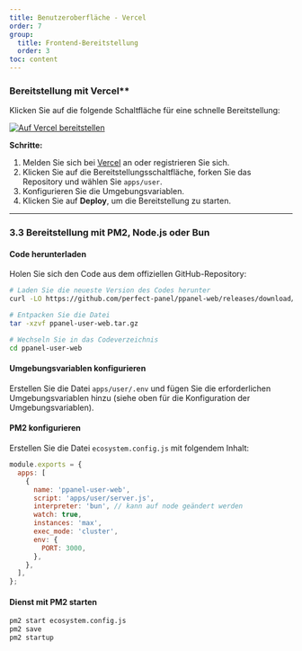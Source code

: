 ```yaml
---
title: Benutzeroberfläche - Vercel
order: 7
group: 
  title: Frontend-Bereitstellung
  order: 3
toc: content
---
```


### Bereitstellung mit Vercel\*\*

Klicken Sie auf die folgende Schaltfläche für eine schnelle Bereitstellung:

[![Auf Vercel bereitstellen](https://vercel.com/button)](https://vercel.com/new/clone?demo-description=PPanel%20ist%20ein%20reines%2C%20professionelles%2C%20und%20perfektes%20Open-Source-Proxy-Panel-Tool%2C%20das%20als%20ideale%20Wahl%20für%20Lernen%20und%20praktische%20Anwendungen%20entworfen%20wurde\&demo-image=https%3A%2F%2Furlscan.io%2Fliveshot%2F%3Fwidth%3D1920%26height%3D1080%26url%3Dhttps%3A%2F%2Fuser.ppanel.dev\&demo-title=PPanel%20Benutzer-Web\&demo-url=https%3A%2F%2Fuser.ppanel.dev%2F\&from=.\&project-name=ppanel-user-web\&repository-name=ppanel-web\&repository-url=https%3A%2F%2Fgithub.com%2Fperfect-panel%2Fppanel-web\&root-directory=apps%2Fuser\&skippable-integrations=1)

**Schritte:**

1. Melden Sie sich bei [Vercel](https://vercel.com/) an oder registrieren Sie sich.
2. Klicken Sie auf die Bereitstellungsschaltfläche, forken Sie das Repository und wählen Sie `apps/user`.
3. Konfigurieren Sie die Umgebungsvariablen.
4. Klicken Sie auf **Deploy**, um die Bereitstellung zu starten.

---

### **3.3 Bereitstellung mit PM2, Node.js oder Bun**

#### Code herunterladen

Holen Sie sich den Code aus dem offiziellen GitHub-Repository:

```bash
# Laden Sie die neueste Version des Codes herunter
curl -LO https://github.com/perfect-panel/ppanel-web/releases/download/v1.0.0/ppanel-user-web.tar.gz

# Entpacken Sie die Datei
tar -xzvf ppanel-user-web.tar.gz

# Wechseln Sie in das Codeverzeichnis
cd ppanel-user-web
```

#### Umgebungsvariablen konfigurieren

Erstellen Sie die Datei `apps/user/.env` und fügen Sie die erforderlichen Umgebungsvariablen hinzu (siehe oben für die Konfiguration der Umgebungsvariablen).

#### PM2 konfigurieren

Erstellen Sie die Datei `ecosystem.config.js` mit folgendem Inhalt:

```javascript
module.exports = {
  apps: [
    {
      name: 'ppanel-user-web',
      script: 'apps/user/server.js',
      interpreter: 'bun', // kann auf node geändert werden
      watch: true,
      instances: 'max',
      exec_mode: 'cluster',
      env: {
        PORT: 3000,
      },
    },
  ],
};
```

#### Dienst mit PM2 starten

```bash
pm2 start ecosystem.config.js
pm2 save
pm2 startup
```

